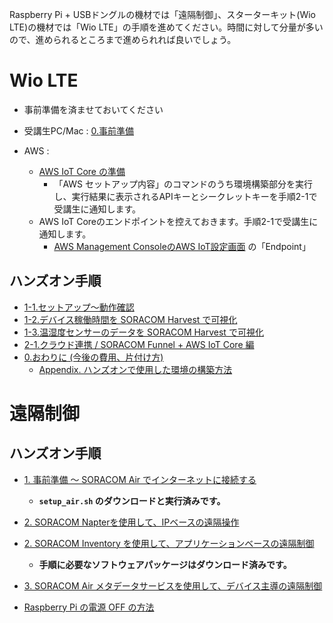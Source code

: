Raspberry Pi + USBドングルの機材では「遠隔制御」、スターターキット(Wio LTE)の機材では「Wio LTE」の手順を進めてください。時間に対して分量が多いので、進められるところまで進められれば良いでしょう。

# Wio LTE

- 事前準備を済ませておいてください

- 受講生PC/Mac : <a href="/jp-training/WioLTE/0/prepare" target="_blank">0.事前準備</a>
- AWS : 
  - [AWS IoT Core の準備](/jp-training/WioLTE/2/1-soracom-funnel+aws-iot-core#setup-awsiotcore)
    - 「AWS セットアップ内容」のコマンドのうち環境構築部分を実行し、実行結果に表示されるAPIキーとシークレットキーを手順2-1で受講生に通知します。
  - AWS IoT Coreのエンドポイントを控えておきます。手順2-1で受講生に通知します。
    - [AWS Management ConsoleのAWS IoT設定画面](https://ap-northeast-1.console.aws.amazon.com/iot/home?region=ap-northeast-1#/settings) の「Endpoint」

## ハンズオン手順

- [1-1.セットアップ〜動作確認](/jp-training/WioLTE/1/1-setup)
- [1-2.デバイス稼働時間を SORACOM Harvest で可視化](/jp-training/WioLTE/1/2-uptime)
- [1-3.温湿度センサーのデータを SORACOM Harvest で可視化](/jp-training/WioLTE/1/3-sensor)
- [2-1.クラウド連携 / SORACOM Funnel + AWS IoT Core 編](/jp-training/WioLTE/2/1-soracom-funnel+aws-iot-core)
- <a href="/jp-training/WioLTE/0/closing" target="_blank">0.おわりに (今後の費用、片付け方)</a>
    - [Appendix. ハンズオンで使用した環境の構築方法](/jp-training/WioLTE/0/appendix#aws-iot-core)

# 遠隔制御

## ハンズオン手順

- [1. 事前準備 ～ SORACOM Air でインターネットに接続する](/jp-training/remote-ctl/0/prepare_short)
  - **`setup_air.sh` のダウンロードと実行済みです。**
- [2. SORACOM Napterを使用して、IPベースの遠隔操作](/jp-training/remote-ctl/1/napter)
- [2. SORACOM Inventory を使用して、アプリケーションベースの遠隔制御](/jp-training/remote-ctl/2/inventory)
  - **手順に必要なソフトウェアパッケージはダウンロード済みです。**
- [3. SORACOM Air メタデータサービスを使用して、デバイス主導の遠隔制御](/jp-training/remote-ctl/3/metadata)

- [Raspberry Pi の電源 OFF の方法](/jp-training/remote-ctl/0/poweroff)
